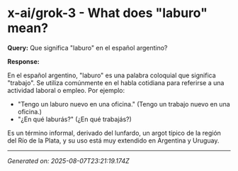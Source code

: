 # x-ai/grok-3 - What does "laburo" mean?

**Query:** Que significa "laburo" en el español argentino?



**Response:**

En el español argentino, "laburo" es una palabra coloquial que significa "trabajo". Se utiliza comúnmente en el habla cotidiana para referirse a una actividad laboral o empleo. Por ejemplo:

- "Tengo un laburo nuevo en una oficina." (Tengo un trabajo nuevo en una oficina.)
- "¿En qué laburás?" (¿En qué trabajás?)

Es un término informal, derivado del lunfardo, un argot típico de la región del Río de la Plata, y su uso está muy extendido en Argentina y Uruguay.

---
*Generated on: 2025-08-07T23:21:19.174Z*
